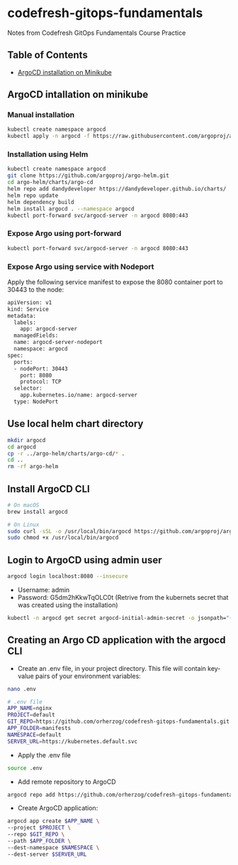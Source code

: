 # codefresh-gitops-fundamentals

Notes from Codefresh GitOps Fundamentals Course Practice

## Table of Contents

- [ArgoCD installation on Minikube](#argocd-installation-on-minikube)

## ArgoCD intallation on minikube

### Manual installation 
```bash
kubectl create namespace argocd
kubectl apply -n argocd -f https://raw.githubusercontent.com/argoproj/argo-cd/stable/manifests/install.yaml
```
### Installation using Helm
```bash
kubectl create namespace argocd
git clone https://github.com/argoproj/argo-helm.git
cd argo-helm/charts/argo-cd
helm repo add dandydeveloper https://dandydeveloper.github.io/charts/
helm repo update
helm dependency build
helm install argocd . --namespace argocd
kubectl port-forward svc/argocd-server -n argocd 8080:443
```

### Expose Argo using port-forward
```bash
kubectl port-forward svc/argocd-server -n argocd 8080:443
```

### Expose Argo using service with Nodeport
Apply the following service manifest to expose the 8080 container port to 30443 to the node:
```bash
apiVersion: v1
kind: Service
metadata:
  labels:
    app: argocd-server
  managedFields:
  name: argocd-server-nodeport
  namespace: argocd
spec:
  ports:
  - nodePort: 30443
    port: 8080
    protocol: TCP
  selector:
    app.kubernetes.io/name: argocd-server
  type: NodePort
```

## Use local helm chart directory
```bash 
mkdir argocd
cd argocd
cp -r ../argo-helm/charts/argo-cd/* .
cd ..
rm -rf argo-helm
```

## Install ArgoCD CLI
```bash 
# On macOS
brew install argocd

# On Linux
sudo curl -sSL -o /usr/local/bin/argocd https://github.com/argoproj/argo-cd/releases/latest/download/argocd-linux-amd64
sudo chmod +x /usr/local/bin/argocd
```

## Login to ArgoCD using admin user
```bash 
argocd login localhost:8080 --insecure
```
- Username: admin
- Password: G5dm2hKkwTqOLC0t (Retrive from the kubernets secret that was created using the installation)
```bash 
kubectl -n argocd get secret argocd-initial-admin-secret -o jsonpath="{.data.password}" | base64 -d
```

## Creating an Argo CD application with the argocd CLI

- Create an .env file, in your project directory. This file will contain key-value pairs of your environment variables:

```bash
nano .env

# .env file
APP_NAME=nginx
PROJECT=default
GIT_REPO=https://github.com/orherzog/codefresh-gitops-fundamentals.git
APP_FOLDER=manifests
NAMESPACE=default
SERVER_URL=https://kubernetes.default.svc
```

- Apply the .env file
```bash
source .env
```

- Add remote repository to ArgoCD
```bash
argocd repo add https://github.com/orherzog/codefresh-gitops-fundamentals.git --username "myusername" --password "git-token"
```
- Create ArgoCD application:

```bash
argocd app create $APP_NAME \
--project $PROJECT \
--repo $GIT_REPO \
--path $APP_FOLDER \
--dest-namespace $NAMESPACE \
--dest-server $SERVER_URL
```